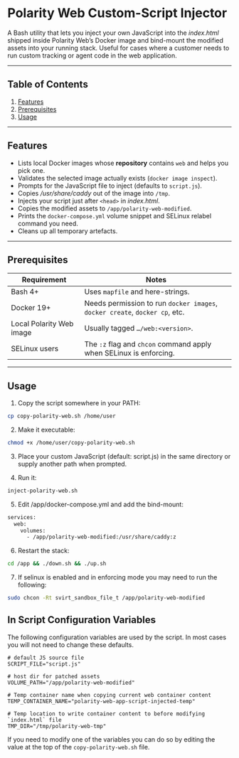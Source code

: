 # Polarity Web Custom-Script Injector

A Bash utility that lets you inject your own JavaScript into the _index.html_ shipped inside Polarity Web’s Docker image and bind-mount the modified assets into your running stack.  Useful for cases where a customer needs to run custom tracking or agent code in the web application.

---

## Table of Contents
1. [Features](#features)
2. [Prerequisites](#prerequisites)
3. [Usage](#usage)

---

## Features
* Lists local Docker images whose **repository** contains `web` and helps you pick one.
* Validates the selected image actually exists (`docker image inspect`).
* Prompts for the JavaScript file to inject (defaults to `script.js`).
* Copies _/usr/share/caddy_ out of the image into `/tmp`.
* Injects your script just after `<head>` in _index.html_.
* Copies the modified assets to `/app/polarity-web-modified`.
* Prints the `docker-compose.yml` volume snippet and SELinux relabel command you need.
* Cleans up all temporary artefacts.

---

## Prerequisites
| Requirement | Notes |
|-------------|-------|
| Bash 4+     | Uses `mapfile` and here-strings. |
| Docker 19+  | Needs permission to run `docker images`, `docker create`, `docker cp`, etc. |
| Local Polarity Web image | Usually tagged `…/web:<version>`. |
| SELinux users | The `:z` flag and `chcon` command apply when SELinux is enforcing. |

---

## Usage

1. Copy the script somewhere in your PATH:
```bash
cp copy-polarity-web.sh /home/user
```

2. Make it executable:
```bash
chmod +x /home/user/copy-polarity-web.sh
```

3. Place your custom JavaScript (default: script.js) in the same directory or supply another path when prompted.


4. Run it:
```bash
inject-polarity-web.sh
```

5. Edit /app/docker-compose.yml and add the bind-mount:
```bash
services:
  web:            
    volumes:
      - /app/polarity-web-modified:/usr/share/caddy:z
```

6. Restart the stack: 

```bash
cd /app && ./down.sh && ./up.sh
```

7. If selinux is enabled and in enforcing mode you may need to run the following:

```bash
sudo chcon -Rt svirt_sandbox_file_t /app/polarity-web-modified
```

## In Script Configuration Variables

The following configuration variables are used by the script.  In most cases you will not need to change these defaults.

```
# default JS source file
SCRIPT_FILE="script.js"                   

# host dir for patched assets
VOLUME_PATH="/app/polarity-web-modified"  

# Temp container name when copying current web container content
TEMP_CONTAINER_NAME="polarity-web-app-script-injected-temp"

# Temp location to write container content to before modifying `index.html` file
TMP_DIR="/tmp/polarity-web-tmp"
```

If you need to modify one of the variables you can do so by editing the value at the top of the `copy-polarity-web.sh` file. 


